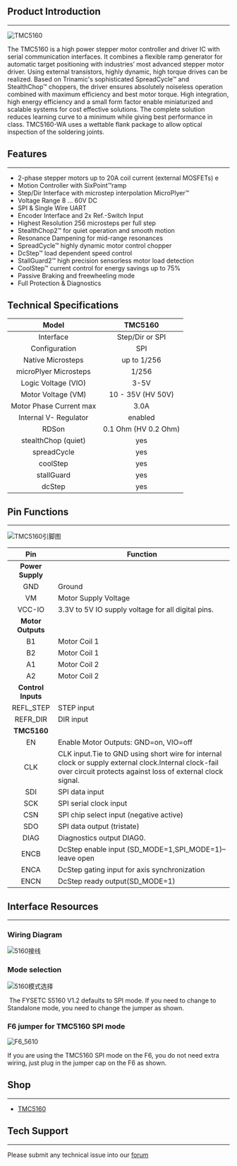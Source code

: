## Product Introduction
---

![TMC5160](images/TMC5160.jpg)

The TMC5160 is a high power stepper motor controller and driver IC with serial communication interfaces. It combines a flexible ramp generator for automatic target positioning with industries’ most advanced stepper motor driver. Using external transistors, highly dynamic, high torque drives can be realized. Based on Trinamic's sophisticated SpreadCycle™ and StealthChop™ choppers, the driver ensures absolutely noiseless operation combined with maximum efficiency and best motor torque. High integration, high energy efficiency and a small form factor enable miniaturized and scalable systems for cost effective solutions. The complete solution reduces learning curve to a minimum while giving best performance in class. TMC5160-WA uses a wettable flank package to allow optical inspection of the soldering joints. 

## Features
---

- 2-phase stepper motors up to 20A coil current (external MOSFETs) e
- Motion Controller with SixPoint™ramp 
- Step/Dir Interface with microstep interpolation MicroPlyer™  
- Voltage Range 8 … 60V DC 
- SPI & Single Wire UART  
- Encoder Interface and 2x Ref.-Switch Input 
- Highest Resolution 256 microsteps per full step 
- StealthChop2™ for quiet operation and smooth motion 
- Resonance Dampening for mid-range resonances 
- SpreadCycle™ highly dynamic motor control chopper 
- DcStep™ load dependent speed control 
- StallGuard2™ high precision sensorless motor load detection 
- CoolStep™ current control for energy savings up to 75% 
- Passive Braking and freewheeling mode 
- Full Protection & Diagnostics 

## Technical Specifications

Model                                    | TMC5160 
:---:|:---:
Interface                                | Step/Dir or SPI 
Configuration                       | SPI 
Native Microsteps               |   up to 1/256
microPlyer Microsteps          |    1/256
Logic Voltage (VIO)                 |    3-5V
Motor Voltage (VM)                | 10 - 35V (HV 50V) 
Motor Phase Current  max        | 3.0A 
Internal V-  Regulator         |    enabled
RDSon                                    |0.1 Ohm (HV 0.2 Ohm)
stealthChop (quiet)               | yes
spreadCycle                           |      yes
coolStep                                | yes 
stallGuard                              | yes 
dcStep                                    | yes 

## Pin Functions
---

![TMC5160引脚图](images/TMC5160引脚图.png)

Pin|Function
:---:|---
 |**Power Supply**
 GND|	Ground
VM|	Motor Supply Voltage
VCC-IO	|3.3V to 5V IO supply voltage for all digital pins.
|**Motor Outputs**
B1|	Motor Coil 1
B2	|Motor Coil 1
A1|	Motor Coil 2
A2	|Motor Coil 2
|**Control Inputs**
REFL_STEP	|STEP input
REFR_DIR	|DIR input
|**TMC5160**
 EN|	Enable Motor Outputs: GND=on, VIO=off
 CLK| CLK input.Tie to GND using short wire for internal clock or supply external clock.Internal clock-fail over circuit protects against loss of external clock signal.
SDI| SPI data input 
SCK	|SPI serial clock input
CSN	|SPI chip select input (negative active)
SDO	|SPI data output (tristate)
DIAG	|Diagnostics output DIAG0.
ENCB	|DcStep enable input (SD_MODE=1,SPI_MODE=1)–leave open
ENCA	|DcStep gating input for axis synchronization
ENCN	|DcStep ready output(SD_MODE=1)

## Interface Resources
---

###  Wiring Diagram

![5160接线](images/5160接线.png)

###  Mode selection

![5160模式选择](images/5160模式选择.jpg)

​    The FYSETC S5160 V1.2 defaults to SPI mode. If you need to change to Standalone mode, you need to change the jumper as shown.

### F6 jumper for TMC5160 SPI mode

![F6_5610](images/F6_5610.png)

If you are using the TMC5160 SPI mode on the F6, you do not need extra wiring, just plug in the jumper cap on the F6 as shown. 






## Shop

---
- [TMC5160](https://www.aliexpress.com/item/33011704134.html)

## Tech Support

---
Please submit any technical issue into our [forum](http://forum.fysetc.com/) 